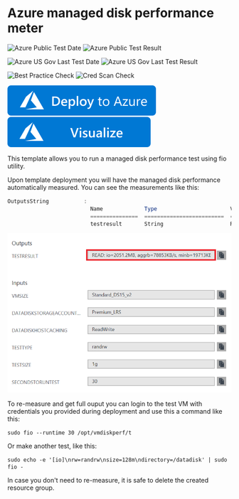 # Azure managed disk performance meter

![Azure Public Test Date](https://azurequickstartsservice.blob.core.windows.net/badges/managed-disk-performance-meter/PublicLastTestDate.svg)
![Azure Public Test Result](https://azurequickstartsservice.blob.core.windows.net/badges/managed-disk-performance-meter/PublicDeployment.svg)

![Azure US Gov Last Test Date](https://azurequickstartsservice.blob.core.windows.net/badges/managed-disk-performance-meter/FairfaxLastTestDate.svg)
![Azure US Gov Last Test Result](https://azurequickstartsservice.blob.core.windows.net/badges/managed-disk-performance-meter/FairfaxDeployment.svg)

![Best Practice Check](https://azurequickstartsservice.blob.core.windows.net/badges/managed-disk-performance-meter/BestPracticeResult.svg)
![Cred Scan Check](https://azurequickstartsservice.blob.core.windows.net/badges/managed-disk-performance-meter/CredScanResult.svg)

[![Deploy To Azure](https://raw.githubusercontent.com/Azure/azure-quickstart-templates/master/1-CONTRIBUTION-GUIDE/images/deploytoazure.svg?sanitize=true)](https://portal.azure.com/#create/Microsoft.Template/uri/https%3A%2F%2Fraw.githubusercontent.com%2FAzure%2Fazure-quickstart-templates%2Fmaster%2Fmanaged-disk-performance-meter%2Fazuredeploy.json)  [![Visualize](https://raw.githubusercontent.com/Azure/azure-quickstart-templates/master/1-CONTRIBUTION-GUIDE/images/visualizebutton.svg?sanitize=true)](http://armviz.io/#/?load=https%3A%2F%2Fraw.githubusercontent.com%2FAzure%2Fazure-quickstart-templates%2Fmaster%2Fmanaged-disk-performance-meter%2Fazuredeploy.json)

This template allows you to run a managed disk performance test using fio utility.

Upon template deployment you will have the managed disk performance automatically measured. You can see the measurements like this:

```powershell
OutputsString           : 
                          Name             Type                       Value     
                          ===============  =========================  ==========
                          testresult       String                     READ: io=2051.2MB, aggrb=78853KB/s, minb=19713KB/s, maxb=20024KB/s, mint=26222msec, maxt=26636msec; WRITE: io=2044.9MB, aggrb=78613KB/s, minb=19653KB/s, maxb=19963KB/s, mint=26222msec, maxt=26636msec;
```

![alt text](images/diskperformance.png "Disk performance measurement output")

To re-measure and get full ouput you can login to the test VM with credentials you provided during deployment and use this a command like this:

```shell
sudo fio --runtime 30 /opt/vmdiskperf/t
```

Or make another test, like this:

```shell
sudo echo -e '[io]\nrw=randrw\nsize=128m\ndirectory=/datadisk' | sudo fio -

```

In case you don't need to re-measure, it is safe to delete the created resource group.



